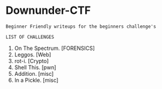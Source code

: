 # Downunder-CTF

`Beginner Friendly writeups for the beginners challenge's`

```LIST OF CHALLENGES```
1. On The Spectrum. [FORENSICS]
2. Leggos. [Web]
3. rot-i. [Crypto]
4. Shell This. [pwn]
5. Addition. [misc]
6. In a Pickle. [misc]
